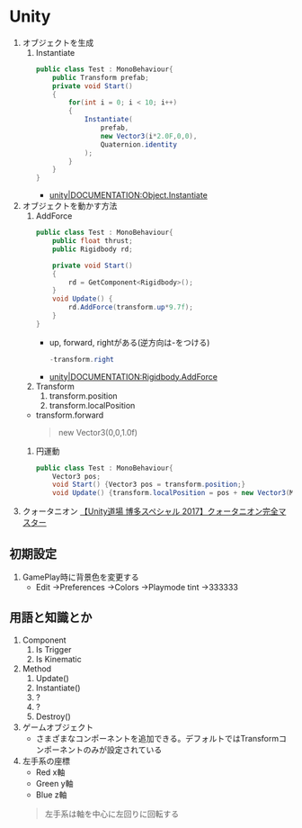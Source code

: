 # Unity
1. オブジェクトを生成
    1. Instantiate
        ~~~c#
        public class Test : MonoBehaviour{
            public Transform prefab;
            private void Start()
            {
                for(int i = 0; i < 10; i++)
                {
                    Instantiate(
                        prefab,
                        new Vector3(i*2.0F,0,0),
                        Quaternion.identity
                    );
                }
            }
        }
        ~~~
        - [unity|DOCUMENTATION:Object.Instantiate](https://docs.unity3d.com/ja/current/ScriptReference/Object.Instantiate.html)
1. オブジェクトを動かす方法
    1. AddForce
        ~~~c#
        public class Test : MonoBehaviour{
            public float thrust;
            public Rigidbody rd;

            private void Start()
            {
                rd = GetComponent<Rigidbody>();
            }
            void Update() {
                rd.AddForce(transform.up*9.7f);
            }
        }
        ~~~
        - up, forward, rightがある(逆方向は-をつける)
            ~~~c#
            -transform.right
            ~~~
        - [unity|DOCUMENTATION:Rigidbody.AddForce](https://docs.unity3d.com/ja/current/ScriptReference/Rigidbody.AddForce.html)
    1. Transform
        1. transform.position
        1. transform.localPosition
    - transform.forward
        > new Vector3(0,0,1.0f)
    1. 円運動
        ~~~c#
        public class Test : MonoBehaviour{
            Vector3 pos;
            void Start() {Vector3 pos = transform.position;}
            void Update() {transform.localPosition = pos + new Vector3(Mathf.Sin(Time.time), Mathf.Cos(Time.time), 0);}}
        ~~~
1. クォータニオン
    [【Unity道場 博多スペシャル 2017】クォータニオン完全マスター](https://www.youtube.com/watch?v=uKWLPU8gfIY)

## 初期設定
1. GamePlay時に背景色を変更する
    - Edit →Preferences →Colors →Playmode tint →333333
## 用語と知識とか
1. Component
    1. Is Trigger
    1. Is Kinematic
1. Method
    1. Update()
    1. Instantiate()
    1. ?
    1. ?
    1. Destroy()
1. ゲームオブジェクト
    - さまざまなコンポーネントを追加できる。デフォルトではTransformコンポーネントのみが設定されている
1. 左手系の座標
    - Red x軸
    - Green y軸
    - Blue z軸
    > 左手系は軸を中心に左回りに回転する